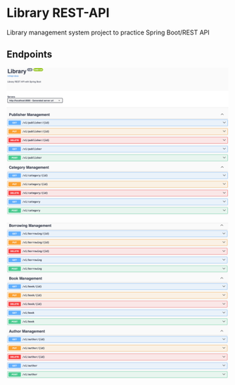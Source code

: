 # Library REST-API
Library management system project to practice Spring Boot/REST API

## Endpoints

![pubisher_category_endpoints](swagger_ss_1.png)

![borrowing_book_author_endpoints](swagger_ss_2.png)